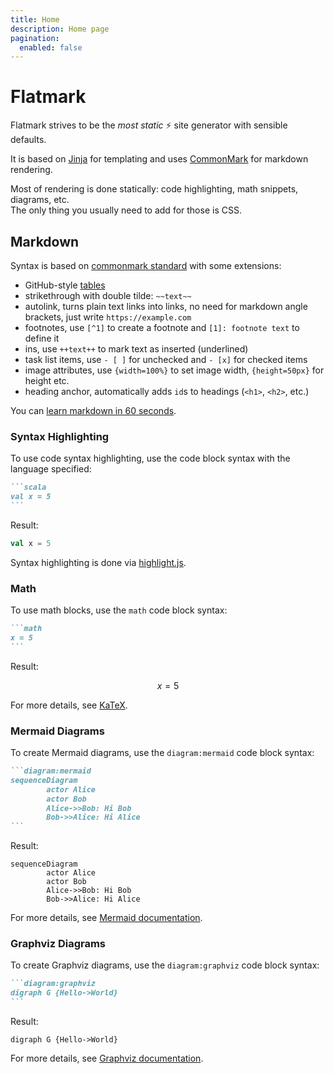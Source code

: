 ```yaml
---
title: Home
description: Home page
pagination:
  enabled: false
---
```


# Flatmark

Flatmark strives to be the *most static* ⚡ site generator with sensible defaults.  

It is based on [Jinja](https://jinja.palletsprojects.com/en/stable/templates) for templating and uses [CommonMark](https://commonmark.org/) for markdown rendering.

Most of rendering is done statically: code highlighting, math snippets, diagrams, etc.  
The only thing you usually need to add for those is CSS.

## Markdown
Syntax is based on [commonmark standard](https://commonmark.org/help/) with some extensions:
- GitHub-style [tables](https://docs.github.com/en/get-started/writing-on-github/working-with-advanced-formatting/organizing-information-with-tables#creating-a-table)
- strikethrough with double tilde: `~~text~~`
- autolink, turns plain text links into links, no need for markdown angle brackets, just write `https://example.com`
- footnotes, use `[^1]` to create a footnote and `[1]: footnote text` to define it
- ins, use `++text++` to mark text as inserted (underlined)
- task list items, use `- [ ]` for unchecked and `- [x]` for checked items
- image attributes, use `{width=100%}` to set image width, `{height=50px}` for height etc.
- heading anchor, automatically adds `id`s to headings (`<h1>`, `<h2>`, etc.)

You can [learn markdown in 60 seconds](https://commonmark.org/help//).

### Syntax Highlighting

To use code syntax highlighting, use the code block syntax with the language specified:

````markdown
```scala
val x = 5
```
````

Result:
```scala
val x = 5
```

Syntax highlighting is done via [highlight.js](https://highlightjs.org/).

### Math

To use math blocks, use the `math` code block syntax:
````markdown
```math
x = 5
```
````

Result:
```math
x = 5
```

For more details, see [KaTeX](https://katex.org/).

### Mermaid Diagrams

To create Mermaid diagrams, use the `diagram:mermaid` code block syntax:

````markdown
```diagram:mermaid
sequenceDiagram
        actor Alice
        actor Bob
        Alice->>Bob: Hi Bob
        Bob->>Alice: Hi Alice
```
````

Result:
```diagram:mermaid
sequenceDiagram
        actor Alice
        actor Bob
        Alice->>Bob: Hi Bob
        Bob->>Alice: Hi Alice
```

For more details, see [Mermaid documentation](https://mermaid-js.github.io/mermaid/#/).

### Graphviz Diagrams

To create Graphviz diagrams, use the `diagram:graphviz` code block syntax:

````markdown
```diagram:graphviz
digraph G {Hello->World}
```
````


Result:
```diagram:graphviz
digraph G {Hello->World}
```

For more details, see [Graphviz documentation](https://graphviz.org/documentation/).





